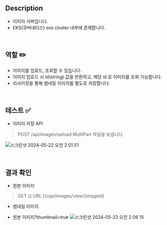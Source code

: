 ## Description
- 이미지 서버입니다.
- EKS(쿠버네티스) sns cluster 내부에 존재합니다.
<br>

## 역할 ✏️
- 이미지를 업로드, 조회할 수 있습니다.
- 이미지 업로드 시 id(string) 값을 반환하고, 해당 id 로 이미지를 조회 가능합니다.
- 리사이징을 통해 썸네일 이미지를 별도로 저장합니다.
<br>

## 테스트 ✅

* 이미지 저장 API
> POST /api/images/upload
> MultiPart 파일을 보냅니다.
> 
![스크린샷 2024-05-22 오전 2 01 51](https://github.com/sns-service/image-server/assets/56336436/bb611a36-5636-4df5-aef2-edd8d82b0b79)

<br>

## 결과 확인 
* 원본 이미지

> GET {{ URL }}/api/images/view/{imageId}

* 썸네일 이미지

* 원본 이미지?thumbnail=true
![스크린샷 2024-05-22 오전 2 06 15](https://github.com/sns-service/image-server/assets/56336436/07676b8a-7b98-48e8-b7e1-56e5f5c448df)
